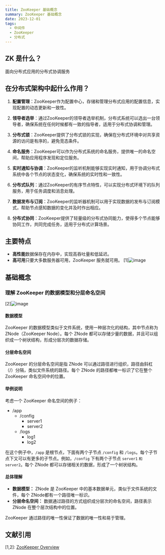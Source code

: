 ```yaml
---
title: ZooKeeper 基础概念
summary: ZooKeeper 基础概念
date: 2023-12-01
tags:
  - 中间件
  - ZooKeeper
  - 分布式
---
```

## ZK 是什么？
面向分布式应用的分布式协调服务

## 在分布式架构中起什么作用？

1. **配置管理**：ZooKeeper作为配置中心，存储和管理分布式应用的配置信息，实现配置的动态更新和一致性。

 2. **领导者选举**：通过ZooKeeper的领导者选举机制，分布式系统可以选出一台领导者，确保系统在任何时候都有一致的指导者，适用于分布式协调和管理。

 3. **分布式锁**：ZooKeeper提供了分布式锁的实现，确保在分布式环境中对共享资源的访问是有序的，避免竞态条件。

 4. **命名服务**：ZooKeeper可以作为分布式系统的命名服务，提供唯一的命名空间，帮助应用程序发现和定位服务。

 5. **实时通知与协调**：ZooKeeper的监听机制能够实现实时通知，用于协调分布式系统中各个节点的状态变化，确保系统的实时性和一致性。

 6. **分布式队列**：通过ZooKeeper的有序节点特性，可以实现分布式环境下的队列服务，用于任务调度和消息处理。

 7. **数据发布与订阅**：ZooKeeper的监听器机制可以用于实现数据的发布与订阅模式，帮助节点感知数据的变化并及时作出相应。

 8. **分布式协同**：ZooKeeper提供了轻量级的分布式协同能力，使得多个节点能够协同工作，共同完成任务，适用于分布式计算场景。

## 主要特点

- **高性能**数据保存在内存中，实现高吞吐量和低延迟。
- **高可用**只要大多数服务器可用，ZooKeeper 服务就可用。
  [1]![image](https://zookeeper.apache.org/doc/r3.8.3/images/zkservice.jpg)

## 基础概念
### 理解 ZooKeeper 的数据模型和分层命名空间
[2]![image](https://zookeeper.apache.org/doc/r3.8.3/images/zknamespace.jpg)
#### 数据模型

ZooKeeper 的数据模型类似于文件系统，使用一种层次化的结构，其中节点称为 ZNode（ZooKeeper Node）。每个 ZNode 都可以存储少量的数据，并且可以组织成一个树状结构，形成分层次的数据存储。

#### 分层命名空间

ZooKeeper 的分层命名空间是指 ZNode 可以通过路径进行组织，路径由斜杠（/）分隔，类似文件系统的路径。每个 ZNode 的路径都唯一标识了它在整个 ZooKeeper 命名空间中的位置。

#### 举例说明

考虑一个 ZooKeeper 命名空间的例子：

- /app
  - /config
    - server1
    - server2
  - /logs
    - log1
    - log2

在这个例子中，`/app` 是根节点，下面有两个子节点 `/config` 和 `/logs`。每个子节点下又可以有更多的子节点。例如，`/config` 下有两个子节点 `server1` `和server2`。每个 ZNode 都可以存储相关的数据，形成了一个树状结构。

#### 总体理解

- **数据模型：** ZNode 是 ZooKeeper 中的基本数据单元，类似于文件系统的文件，每个 ZNode都有一个路径唯一标识。
- **分层命名空间：** 数据通过路径的方式组织成分层次的命名空间，路径表示 ZNode 在整个层次结构中的位置。

ZooKeeper 通过路径的唯一性保证了数据的唯一性和易于管理。
## 文献引用
 [1,2]: [ZooKeeper Overview](https://zookeeper.apache.org/doc/r3.8.3/zookeeperOver.html)